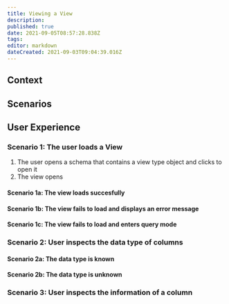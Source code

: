 ```yaml
---
title: Viewing a View
description: 
published: true
date: 2021-09-05T08:57:28.838Z
tags: 
editor: markdown
dateCreated: 2021-09-03T09:04:39.016Z
---
```


## Context

## Scenarios

## User Experience

### Scenario 1: The user loads a View

1. The user opens a schema that contains a view type object and clicks to open it
2. The view opens

#### Scenario 1a: The view loads succesfully

#### Scenario 1b: The view fails to load and displays an error message

#### Scenario 1c: The view fails to load and enters query mode

### Scenario 2: User inspects the data type of columns

#### Scenario 2a: The data type is known

#### Scenario 2b: The data type is unknown

### Scenario 3: User inspects the information of a column
